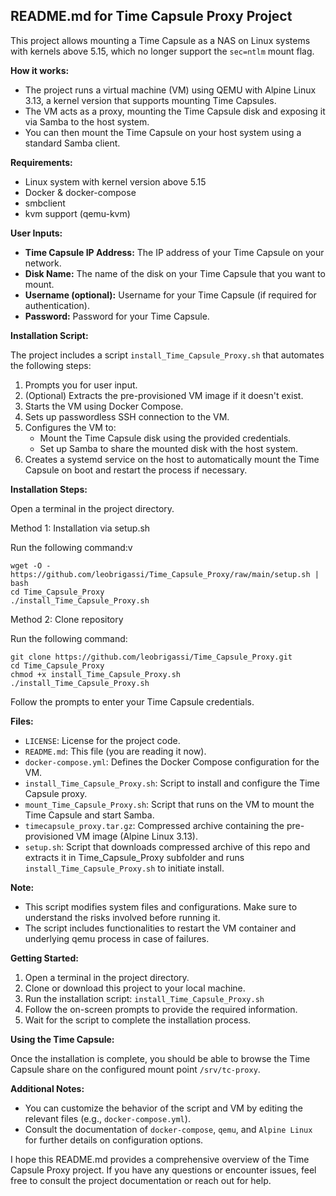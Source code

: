 ## README.md for Time Capsule Proxy Project

This project allows mounting a Time Capsule as a NAS on Linux systems with kernels above 5.15, which no longer support the `sec=ntlm` mount flag.

**How it works:**

* The project runs a virtual machine (VM) using QEMU with Alpine Linux 3.13, a kernel version that supports mounting Time Capsules.
* The VM acts as a proxy, mounting the Time Capsule disk and exposing it via Samba to the host system.
* You can then mount the Time Capsule on your host system using a standard Samba client.

**Requirements:**

* Linux system with kernel version above 5.15
* Docker & docker-compose
* smbclient
* kvm support (qemu-kvm)

**User Inputs:**

* **Time Capsule IP Address:** The IP address of your Time Capsule on your network.
* **Disk Name:** The name of the disk on your Time Capsule that you want to mount.
* **Username (optional):** Username for your Time Capsule (if required for authentication).
* **Password:** Password for your Time Capsule.

**Installation Script:**

The project includes a script `install_Time_Capsule_Proxy.sh` that automates the following steps:

1. Prompts you for user input.
2. (Optional) Extracts the pre-provisioned VM image if it doesn't exist.
3. Starts the VM using Docker Compose.
4. Sets up passwordless SSH connection to the VM.
5. Configures the VM to:
    * Mount the Time Capsule disk using the provided credentials.
    * Set up Samba to share the mounted disk with the host system.
6. Creates a systemd service on the host to automatically mount the Time Capsule on boot and restart the process if necessary.

**Installation Steps:**

Open a terminal in the project directory.

Method 1: Installation via setup.sh 

Run the following command:v
```
wget -O - https://github.com/leobrigassi/Time_Capsule_Proxy/raw/main/setup.sh | bash
cd Time_Capsule_Proxy
./install_Time_Capsule_Proxy.sh 
```

Method 2: Clone repository

Run the following command:

```
git clone https://github.com/leobrigassi/Time_Capsule_Proxy.git
cd Time_Capsule_Proxy
chmod +x install_Time_Capsule_Proxy.sh
./install_Time_Capsule_Proxy.sh
```
Follow the prompts to enter your Time Capsule credentials.

**Files:**

* `LICENSE`: License for the project code.
* `README.md`: This file (you are reading it now).
* `docker-compose.yml`: Defines the Docker Compose configuration for the VM.
* `install_Time_Capsule_Proxy.sh`: Script to install and configure the Time Capsule proxy.
* `mount_Time_Capsule_Proxy.sh`: Script that runs on the VM to mount the Time Capsule and start Samba.
* `timecapsule_proxy.tar.gz`: Compressed archive containing the pre-provisioned VM image (Alpine Linux 3.13).
* `setup.sh`: Script that downloads compressed archive of this repo and extracts it in Time_Capsule_Proxy subfolder and runs `install_Time_Capsule_Proxy.sh` to initiate install.

**Note:**

* This script modifies system files and configurations. Make sure to understand the risks involved before running it.
* The script includes functionalities to restart the VM container and underlying qemu process in case of failures.

**Getting Started:**

1. Open a terminal in the project directory.
2. Clone or download this project to your local machine.
3. Run the installation script: `install_Time_Capsule_Proxy.sh`
4. Follow the on-screen prompts to provide the required information.
5. Wait for the script to complete the installation process.

**Using the Time Capsule:**

Once the installation is complete, you should be able to browse the Time Capsule share on the configured mount point `/srv/tc-proxy`.

**Additional Notes:**

* You can customize the behavior of the script and VM by editing the relevant files (e.g., `docker-compose.yml`).
* Consult the documentation of `docker-compose`, `qemu`, and `Alpine Linux` for further details on configuration options.


I hope this README.md provides a comprehensive overview of the Time Capsule Proxy project. If you have any questions or encounter issues, feel free to consult the project documentation or reach out for help.
